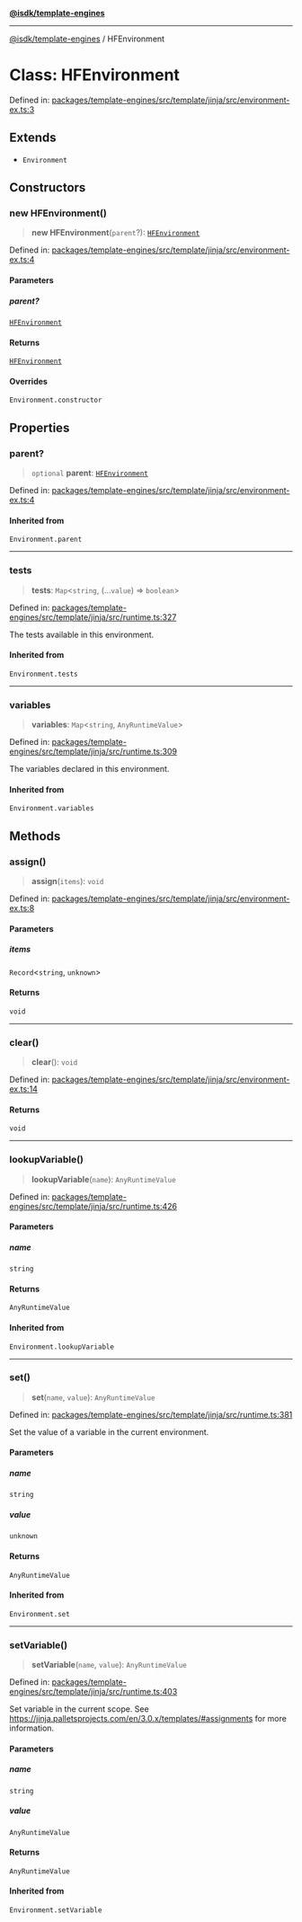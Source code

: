 [**@isdk/template-engines**](../README.md)

***

[@isdk/template-engines](../globals.md) / HFEnvironment

# Class: HFEnvironment

Defined in: [packages/template-engines/src/template/jinja/src/environment-ex.ts:3](https://github.com/isdk/template-engines.js/blob/3fa19a5e2f28080ee5224b7dd1b89ad779956584/src/template/jinja/src/environment-ex.ts#L3)

## Extends

- `Environment`

## Constructors

### new HFEnvironment()

> **new HFEnvironment**(`parent`?): [`HFEnvironment`](HFEnvironment.md)

Defined in: [packages/template-engines/src/template/jinja/src/environment-ex.ts:4](https://github.com/isdk/template-engines.js/blob/3fa19a5e2f28080ee5224b7dd1b89ad779956584/src/template/jinja/src/environment-ex.ts#L4)

#### Parameters

##### parent?

[`HFEnvironment`](HFEnvironment.md)

#### Returns

[`HFEnvironment`](HFEnvironment.md)

#### Overrides

`Environment.constructor`

## Properties

### parent?

> `optional` **parent**: [`HFEnvironment`](HFEnvironment.md)

Defined in: [packages/template-engines/src/template/jinja/src/environment-ex.ts:4](https://github.com/isdk/template-engines.js/blob/3fa19a5e2f28080ee5224b7dd1b89ad779956584/src/template/jinja/src/environment-ex.ts#L4)

#### Inherited from

`Environment.parent`

***

### tests

> **tests**: `Map`\<`string`, (...`value`) => `boolean`\>

Defined in: [packages/template-engines/src/template/jinja/src/runtime.ts:327](https://github.com/isdk/template-engines.js/blob/3fa19a5e2f28080ee5224b7dd1b89ad779956584/src/template/jinja/src/runtime.ts#L327)

The tests available in this environment.

#### Inherited from

`Environment.tests`

***

### variables

> **variables**: `Map`\<`string`, `AnyRuntimeValue`\>

Defined in: [packages/template-engines/src/template/jinja/src/runtime.ts:309](https://github.com/isdk/template-engines.js/blob/3fa19a5e2f28080ee5224b7dd1b89ad779956584/src/template/jinja/src/runtime.ts#L309)

The variables declared in this environment.

#### Inherited from

`Environment.variables`

## Methods

### assign()

> **assign**(`items`): `void`

Defined in: [packages/template-engines/src/template/jinja/src/environment-ex.ts:8](https://github.com/isdk/template-engines.js/blob/3fa19a5e2f28080ee5224b7dd1b89ad779956584/src/template/jinja/src/environment-ex.ts#L8)

#### Parameters

##### items

`Record`\<`string`, `unknown`\>

#### Returns

`void`

***

### clear()

> **clear**(): `void`

Defined in: [packages/template-engines/src/template/jinja/src/environment-ex.ts:14](https://github.com/isdk/template-engines.js/blob/3fa19a5e2f28080ee5224b7dd1b89ad779956584/src/template/jinja/src/environment-ex.ts#L14)

#### Returns

`void`

***

### lookupVariable()

> **lookupVariable**(`name`): `AnyRuntimeValue`

Defined in: [packages/template-engines/src/template/jinja/src/runtime.ts:426](https://github.com/isdk/template-engines.js/blob/3fa19a5e2f28080ee5224b7dd1b89ad779956584/src/template/jinja/src/runtime.ts#L426)

#### Parameters

##### name

`string`

#### Returns

`AnyRuntimeValue`

#### Inherited from

`Environment.lookupVariable`

***

### set()

> **set**(`name`, `value`): `AnyRuntimeValue`

Defined in: [packages/template-engines/src/template/jinja/src/runtime.ts:381](https://github.com/isdk/template-engines.js/blob/3fa19a5e2f28080ee5224b7dd1b89ad779956584/src/template/jinja/src/runtime.ts#L381)

Set the value of a variable in the current environment.

#### Parameters

##### name

`string`

##### value

`unknown`

#### Returns

`AnyRuntimeValue`

#### Inherited from

`Environment.set`

***

### setVariable()

> **setVariable**(`name`, `value`): `AnyRuntimeValue`

Defined in: [packages/template-engines/src/template/jinja/src/runtime.ts:403](https://github.com/isdk/template-engines.js/blob/3fa19a5e2f28080ee5224b7dd1b89ad779956584/src/template/jinja/src/runtime.ts#L403)

Set variable in the current scope.
See https://jinja.palletsprojects.com/en/3.0.x/templates/#assignments for more information.

#### Parameters

##### name

`string`

##### value

`AnyRuntimeValue`

#### Returns

`AnyRuntimeValue`

#### Inherited from

`Environment.setVariable`
